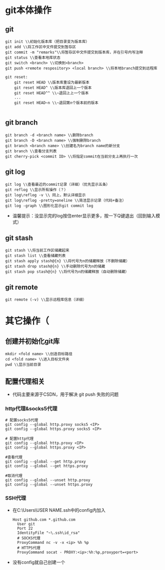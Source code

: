
# git本体操作

## git

~~~
git init \\初始化版本库（把目录变为版本库）
git add \\将工作区中文件提交到暂存区
git commit -m "remarks"\\将暂存区中文件提交到版本库，并在引号内写注释
git status \\查看本地库状态
git switch <branch> \\切换到<branch>
git push <remote respository> <local branch> \\将本地branch提交到远程库

git reset:
	git reset HEAD \\版本库重设为最新版本
	git reset HEAD^ \\版本库退回上一个版本
	git reset HEAD^^ \\~退回上上一个版本
	...
	git reset HEAD~n \\~退回第n个版本前的版本


~~~

## git branch

~~~
git branch -d <branch name> \\删除branch
git branch -D <branch name> \\强制删除branch
git branch <branch name> \\创建名为branch name的新分支
git branch \\查看分支列表
git cherry-pick <commit ID> \\将指定commit在当前分支上再执行一次
~~~

## git log

~~~
git log \\查看最近的commit记录（详细）（优先显示五条）
git reflog \\显示所有操作（？）
git log\reflog -v \\ 同上，默认详细显示
git log\reflog -pretty=oneline \\简洁显示记录（代码+备注）
git log -graph \\图形化显示git commit log
~~~
- 温馨提示：没显示完的log按住enter显示更多，按一下Q键退出（回到输入模式）

## git stash

~~~
git stash \\将当前工作区储藏起来
git stash list \\查看储藏列表
git stash apply stash@{n} \\将代号为n的储藏释放（不删除储藏）
git stash drop stash@{n} \\手动删除代号为n的储藏
git stash pop stash@{n} \\将代号为n的储藏释放（自动删除储藏）
~~~

## git remote

~~~
git remote (-v) \\显示远程库信息（详细）
~~~

# 其它操作（

## 创建并初始化git库

~~~
mkdir <fold name> \\创造目标路径
cd <fold name> \\进入目标文件夹
pwd \\显示当前目录
~~~

## 配置代理相关

- 代码主要来源于CSDN，用于解决 git push 失败的问题

### http代理&socks5代理

~~~
# 配置socks5代理
git config --global http.proxy socks5 <IP>
git config --global https.proxy socks5 <IP>

# 配置http代理
git config --global http.proxy <IP>
git config --global https.proxy <IP>

#查看代理
git config --global --get http.proxy
git config --global --get https.proxy

#取消代理
git config --global --unset http.proxy
git config --global --unset https.proxy

~~~

### SSH代理

- 在C:\Users\USER NAME\.ssh中的config内加入
	~~~
	Host github.com *.github.com
	  User git
	  Port 22
	  IdentityFile "~\.ssh\id_rsa"
	  # SOCKS代理
	  ProxyCommand nc -v -x <ip> %h %p
	  # HTTPS代理
	  ProxyCommand socat - PROXY:<ip>:%h:%p,proxyport=<port>
	
	~~~

- 没有config就自己创建一个